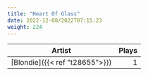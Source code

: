 ```yaml
---
title: "Heart Of Glass"
date: 2022-12-08/2022T07:15:23
weight: 224
---
```




 Artist | Plays 
----- | -----:
[Blondie]({{< ref "t28655">}}) | 1
